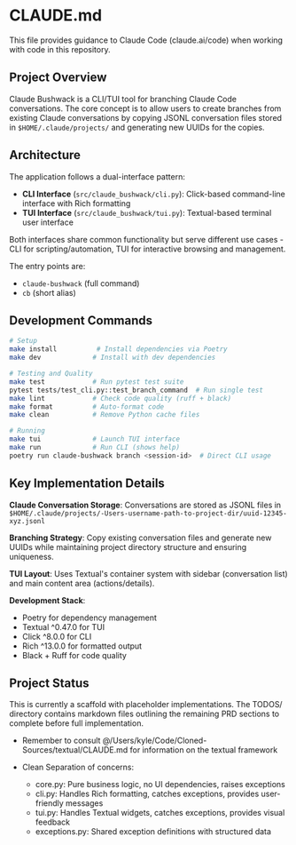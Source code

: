 # CLAUDE.md

This file provides guidance to Claude Code (claude.ai/code) when working with code in this repository.

## Project Overview

Claude Bushwack is a CLI/TUI tool for branching Claude Code conversations. The core concept is to allow users to create branches from existing Claude conversations by copying JSONL conversation files stored in `$HOME/.claude/projects/` and generating new UUIDs for the copies.

## Architecture

The application follows a dual-interface pattern:

- **CLI Interface** (`src/claude_bushwack/cli.py`): Click-based command-line interface with Rich formatting
- **TUI Interface** (`src/claude_bushwack/tui.py`): Textual-based terminal user interface

Both interfaces share common functionality but serve different use cases - CLI for scripting/automation, TUI for interactive browsing and management.

The entry points are:
- `claude-bushwack` (full command)
- `cb` (short alias)

## Development Commands

```bash
# Setup
make install          # Install dependencies via Poetry
make dev             # Install with dev dependencies

# Testing and Quality
make test            # Run pytest test suite
pytest tests/test_cli.py::test_branch_command  # Run single test
make lint            # Check code quality (ruff + black)
make format          # Auto-format code
make clean           # Remove Python cache files

# Running
make tui             # Launch TUI interface
make run             # Run CLI (shows help)
poetry run claude-bushwack branch <session-id>  # Direct CLI usage
```

## Key Implementation Details

**Claude Conversation Storage**: Conversations are stored as JSONL files in `$HOME/.claude/projects/-Users-username-path-to-project-dir/uuid-12345-xyz.jsonl`

**Branching Strategy**: Copy existing conversation files and generate new UUIDs while maintaining project directory structure and ensuring uniqueness.

**TUI Layout**: Uses Textual's container system with sidebar (conversation list) and main content area (actions/details).

**Development Stack**:
- Poetry for dependency management
- Textual ^0.47.0 for TUI
- Click ^8.0.0 for CLI
- Rich ^13.0.0 for formatted output
- Black + Ruff for code quality

## Project Status

This is currently a scaffold with placeholder implementations. The TODOS/ directory contains markdown files outlining the remaining PRD sections to complete before full implementation.
- Remember to consult @/Users/kyle/Code/Cloned-Sources/textual/CLAUDE.md for information on the textual framework
- Clean Separation of concerns:

  - core.py: Pure business logic, no UI dependencies, raises exceptions
  - cli.py: Handles Rich formatting, catches exceptions, provides user-friendly messages
  - tui.py: Handles Textual widgets, catches exceptions, provides visual feedback
  - exceptions.py: Shared exception definitions with structured data